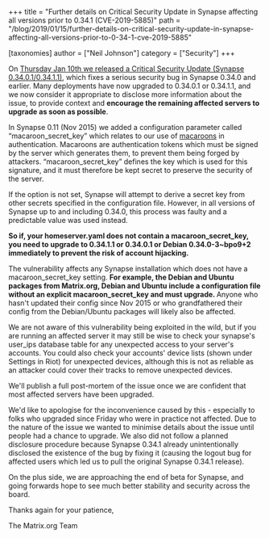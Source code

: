 +++
title = "Further details on Critical Security Update in Synapse affecting all versions prior to 0.34.1 (CVE-2019-5885)"
path = "/blog/2019/01/15/further-details-on-critical-security-update-in-synapse-affecting-all-versions-prior-to-0-34-1-cve-2019-5885"

[taxonomies]
author = ["Neil Johnson"]
category = ["Security"]
+++

On <a href="/blog/2019/01/10/critical-security-update-synapse-0-34-0-1-synapse-0-34-1-1/">Thursday Jan 10th we released a Critical Security Update (Synapse 0.34.0.1/0.34.1.1)</a>, which fixes a serious security bug in Synapse 0.34.0 and earlier. Many deployments have now upgraded to 0.34.0.1 or 0.34.1.1, and we now consider it appropriate to disclose more information about the issue, to provide context and <b>encourage the remaining affected servers to upgrade as soon as possible</b>.

In Synapse 0.11 (Nov 2015) we added a configuration parameter called “macaroon_secret_key” which relates to our use of <a href="https://ai.google/research/pubs/pub41892">macaroons</a> in authentication. Macaroons are authentication tokens which must be signed by the server which generates them, to prevent them being forged by attackers. “macaroon_secret_key” defines the key which is used for this signature, and it must therefore be kept secret to preserve the security of the server.

If the option is not set, Synapse will attempt to derive a secret key from other secrets specified in the configuration file. However, in all versions of Synapse up to and including 0.34.0, this process was faulty and a predictable value was used instead.

<b>So if, your homeserver.yaml does not contain a macaroon_secret_key, you need to upgrade to 0.34.1.1 or 0.34.0.1 or Debian 0.34.0-3~bpo9+2 immediately to prevent the risk of account hijacking.</b>

The vulnerability affects any Synapse installation which does not have a macaroon_secret_key setting. <b>For example, the Debian and Ubuntu packages from Matrix.org, Debian and Ubuntu include a configuration file without an explicit macaroon_secret_key and must upgrade. </b>Anyone who hasn't updated their config since Nov 2015 or who grandfathered their config from the Debian/Ubuntu packages will likely also be affected.

We are not aware of this vulnerability being exploited in the wild, but if you are running an affected server it may still be wise to check your synapse's user_ips database table for any unexpected access to your server's accounts. You could also check your accounts' device lists (shown under Settings in Riot) for unexpected devices, although this is not as reliable as an attacker could cover their tracks to remove unexpected devices.

We'll publish a full post-mortem of the issue once we are confident that most affected servers have been upgraded.

We'd like to apologise for the inconvenience caused by this - especially to folks who upgraded since Friday who were in practice not affected. Due to the nature of the issue we wanted to minimise details about the issue until people had a chance to upgrade. We also did not follow a planned disclosure procedure because Synapse 0.34.1 already unintentionally disclosed the existence of the bug by fixing it (causing the logout bug for affected users which led us to pull the original Synapse 0.34.1 release).

On the plus side, we are approaching the end of beta for Synapse, and going forwards hope to see much better stability and security across the board.

Thanks again for your patience,

The Matrix.org Team
